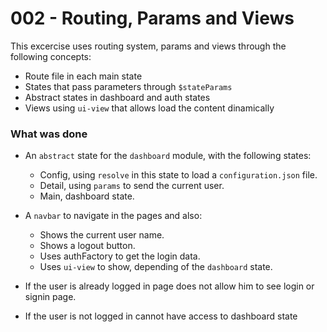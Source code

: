 # 002 - Routing, Params and Views 

This excercise uses routing system, params and views through the following concepts:

* Route file in each main state
* States that pass parameters through `$stateParams`
* Abstract states in dashboard and auth states
* Views using `ui-view` that allows load the content dinamically

### What was done
* An `abstract` state for the `dashboard` module, with the following states:
  * Config, using `resolve` in this state to load a `configuration.json` file.
  * Detail, using `params` to send the current user.
  * Main, dashboard state.

* A `navbar` to navigate in the pages and also:
   * Shows the current user name.
   * Shows a logout button.
   * Uses authFactory to get the login data.
   * Uses `ui-view` to show, depending of the `dashboard` state.

* If the user is already logged in page does not allow him to see login or signin page.
* If the user is not logged in cannot have access to dashboard state